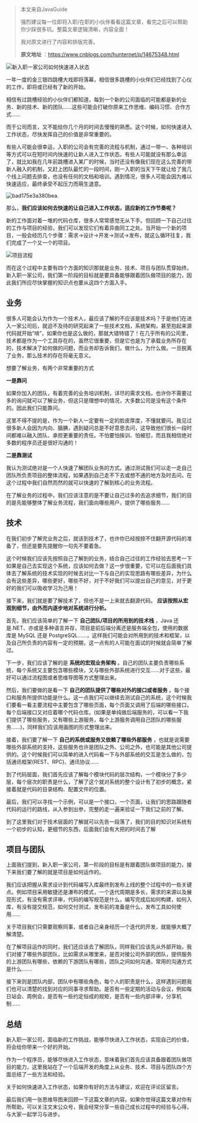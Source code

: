 > 本文来自JavaGuide
>
> 强烈建议每一位即将入职/在职的小伙伴看看这篇文章，看完之后可以帮助你少踩很多坑。整篇文章逻辑清晰，内容全面！
>
> 我对原文进行了内容和排版完善。
>
> **原文地址** ：https://www.cnblogs.com/hunternet/p/14675348.html

![新入职一家公司如何快速进入状态](https://img-note.langyastudio.com/202112211146440.png?x-oss-process=style/watermark)

一年一度的金三银四跳槽大戏即将落幕，相信很多跳槽的小伙伴们已经找到了心仪的工作，即将或已经有了新的开始。

相信有过跳槽经验的小伙伴们都知道，每到一个新的公司面临的可能都是新的业务、新的技术、新的团队......这些可能会打破你原来工作思维、编码习惯、合作方式......

而于公司而言，又不能给你几个月的时间去慢慢的熟悉。这个时候，如何快速进入工作状态，尽快发挥自己的价值是非常重要的。

有些人可能会很幸运，入职的公司会有完善的流程与机制，通过一带一、各种培训等方式可以在短时间内快速的让新人进入工作状态。有些人可能就没有那么幸运了，就比如我在几年前跳槽进入某厂的时候，当时还没有像我们现在这么完善的带新人融入的机制，又赶上团队最忙的一段时间，刚一入职的当天下午就让给了我几个线上问题去排查，也没有任何的文档和培训。遇到情况，很多人可能会因为难以快速适应，最终承受不起压力而萌生退意。

![bad175e3a380bea.](https://img-note.langyastudio.com/202112211146220.jpeg?x-oss-process=style/watermark)

那么，**我们应该如何去快速的让自己进入工作状态，适应新的工作节奏呢？**

新的工作面对着一堆的代码仓库，很多人常常感觉无从下手。但回顾一下自己过往的工作与项目的经验，我们可以发现它们有着异曲同工之处。当开始一个新的项目，一般会经历几个步骤：需求->设计->开发->测试->发布，就这么循环往复，我们完成了一个又一个的项目。

![项目流程](https://img-note.langyastudio.com/202112211146333.png?x-oss-process=style/watermark)

而在这个过程中主要有四个方面的知识那就是业务、技术、项目与团队贯穿始终。新入职一家公司，我们第一阶段的目标就是要具备能够跟着团队做项目的能力，因此我们所应尽快掌握的知识点也要从这四个方面入手。



## 业务

很多人可能会认为作为一个技术人，最应该了解的不应该是技术吗？于是他们在进入一家公司后，就迫不及待的研究起来了一些技术文档，系统架构，甚至抱起来源代码就开始“啃”，如果你也是这么做的，那就大错特错了！在几乎所有的公司里，技术都是作为一个工具存在的，虽然它很重要，但是它也是为了承载业务所存在的，技术解决了如何做的问题，而业务却告诉我们，做什么，为什么做。一旦脱离了业务，那么技术的存在将毫无意义。

想要了解业务，有两个非常重要的方式

**一是靠问**

如果你加入的团队，有着完善的业务培训机制，详尽的需求文档，也许你不需要过多的询问就可以了解业务，但这只是理想中的情况，大多数公司是没有这个条件的。因此我们只能靠问。

这里不得不提的是，作为一个新人一定要有一定的脸皮厚度，不懂就要问。我见过很多新人会因为内向、腼腆，遇到疑问总是不好意思去问，这导致他们很长一段时间都难以融入团队、承担更重要的责任。不怕要怕挨训、怕被怼，而且我相信绝对多数的程序员还是很好沟通的！

**二是靠测试**

我认为测试绝对是一个人快速了解团队业务的方式。通过测试我们可以走一走自己团队所负责项目的整体流程，如果遇到自己走不下去或想不通的地方及时去问，在这个过程中我们自然而然的就可以快速的了解到核心的业务流程。

在了解业务的过程中，我们应该注意的是不要让自己过多的去追求细节，我们的目的是先能够整体了解业务流程，我们面向哪些用户，提供了哪些服务......



## 技术

在我们初步了解完业务之后，就该到技术了，也许你已经按捺不住翻开源代码的准备了，但还是要先提醒你一句先不要着急。

这个时候我们应该先按照自己了解到的业务，结合自己过往的工作经验去思考一下如果是自己去实现这个系统，应该如何去做？这一步很重要，它可以在后面我们具体去了解系统的技术实现的时候去对比一下与自己的实现思路有哪些差异，为什么会有这些差异，哪些更好，哪些不好，对于不好我们可以提出自己的意见，对于更好的我们可以吸收学习为己用！

接下来，我们就是要了解技术了，但也不是一上来就去翻源代码。 **应该按照从宏观到细节，由外而内逐步地对系统进行分析。**

首先，我们应该简单的了解一下 **自己团队/项目的所用到的技术栈** ，Java 还是.NET、亦或是多种语言并存，项目是前后端分离还是服务端全包，使用的数据库是 MySQL 还是 PostgreSQL......，这样我们可能会对所用到的技术和框架，以及自己所负责的内容有一定的预期，这一点有的人可能在面试的时候就会简单了解过。

下一步，我们应该了解的是 **系统的宏观业务架构** 。自己的团队主要负责哪些系统，每个系统又主要包含哪些模块，又与哪些外部系统进行交互......对于这些，最好可以通过流程图或者思维导图等方式整理出来。

然后，我们要做的是看一下 **自己的团队提供了哪些对外的接口或者服务** 。每个接口和服务所提供功能是什么。这一点我们可以继续去测试自己的系统，这个时候我们要看一看主要流程中主要包含了哪些页面，每个页面又调用了后端的哪些接口，每个后端接口又对应着哪个代码仓库。(如果是单纯做后端服务的，可以看一下我们提供了哪些服务，又有哪些上游服务，每个上游服务调用自己团队的哪些服务......)，同样我们应该用画图的形式整理出来。

接着，我们要了解一下 **自己的系统或服务又依赖了哪些外部服务** ，也就是说需要哪些外部系统的支持，这些服务也许是团队之外、公司之外，也可能是其他公司提供的。这个时候我们可以简单的进入代码看一下与外部系统的交互是怎么做的，包括通讯框架(REST、RPC)、通讯协议......

到了代码层面，我们首先应该了解每个模块代码的层次结构，一个模块分了多少层，每个层次的职责是什么，了解了这个就对系统的整个设计有了初步的概念，紧接着就是代码的目录结构、配置文件的位置。

最后，我们可以寻找一个示例，可以是一个接口，一个页面，让我们的思路跟随者代码的运行的路线，从入参到出参，完整的走一遍来验证一下我们之前的了解。

到了这里我们对于技术层面的了解就可以先告一段落了，我们的目的知识对系统有一个初步的认知，更细节的东西，后面我们会有大把的时间去了解



## 项目与团队

上面我们提到，新入职一家公司，第一阶段的目标是有跟着团队做项目的能力，接下来我们要了解的就是项目是如何运作的。

我们应该把握从需求设计到代码编写入库最终到发布上线的整个过程中的一些关键点。例如项目采用敏捷还是瀑布的模式，一个迭代周期是多长，需求的来源以及展现形式，有没有需求评审，代码的编写规范是什么，编写完成后如何构建，如何入库，有没有提交规范，如何交付测试，发布前的准备是什么，发布工具如何使用......

关于项目我们只需要观察同事，或者自己亲身经历一个迭代的开发，就能够大概了解清楚。

在了解项目运作的同时，我们还应该去了解团队，同样我们应该先从外部开始，我们对接了哪些外部团队，比如需求从哪里来，是否对接公司外部的团队，提供服务的上游团队有哪些，依赖的下游团队有哪些，团队之间如何沟通，常用的沟通方式是什么.......

接下来则是团队内部，团队中有哪些角色，每个人的职责是什么，这样遇到问题我们也可以清楚的找到对应的同事寻求帮助。是否有一些定期的活动与会议，例如每日站会、周例会，是否有一些约定俗成的规矩，是否有一些内部评审，分享机制......



## 总结

新入职一家公司，面临新的工作挑战，能够尽快进入工作状态，实现自己的价值，将会给你带来一个好的开始。

作为一个程序员，能够尽快进入工作状态，意味着我们首先应该具备跟着团队做项目的能力，这里我站在了一个后端开发的角度上从业务、技术、项目与团队四个方面总结了一些方法和经验。

关于如何快速进入工作状态，如果你有好的方法与建议，欢迎在评论区留言。

最后我们用一张思维导图来回顾一下这篇文章的内容。如果你觉得这篇文章对你有所帮助，可以关注文末公众号，我会经常分享一些自己成长过程中的经验与心得，与大家一起学习与进步。